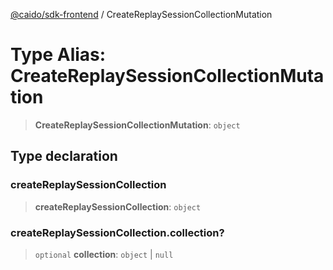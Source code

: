 [@caido/sdk-frontend](../index.md) / CreateReplaySessionCollectionMutation

# Type Alias: CreateReplaySessionCollectionMutation

> **CreateReplaySessionCollectionMutation**: `object`

## Type declaration

### createReplaySessionCollection

> **createReplaySessionCollection**: `object`

### createReplaySessionCollection.collection?

> `optional` **collection**: `object` \| `null`
